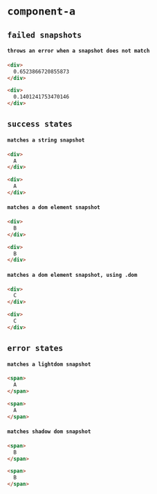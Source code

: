 # `component-a`

## `failed snapshots`

####   `throws an error when a snapshot does not match`

```html
<div>
  0.6523866720855873
</div>
```

```html
<div>
  0.1401241753470146
</div>

```

## `success states`

####   `matches a string snapshot`

```html
<div>
  A
</div>
```

```html
<div>
  A
</div>
```

####   `matches a dom element snapshot`

```html
<div>
  B
</div>
```

```html
<div>
  B
</div>
```

####   `matches a dom element snapshot, using .dom`

```html
<div>
  C
</div>
```

```html
<div>
  C
</div>
```

## `error states`

####   `matches a lightdom snapshot`

```html
<span>
  A
</span>
```

```html
<span>
  A
</span>
```

####   `matches shadow dom snapshot`

```html
<span>
  B
</span>
```

```html
<span>
  B
</span>
```

